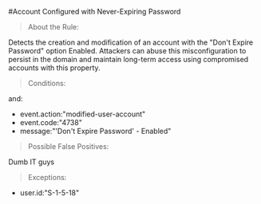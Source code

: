#Account Configured with Never-Expiring Password


>About the Rule:

Detects the creation and modification of an account with the "Don't Expire Password" option Enabled. Attackers can abuse this misconfiguration to persist in the domain and maintain long-term access using compromised accounts with this property.
 

>Conditions:

and:

- event.action:"modified-user-account"
- event.code:"4738"
- message:"'Don't Expire Password' - Enabled"
 

>Possible False Positives:

Dumb IT guys

 

>Exceptions:

- user.id:"S-1-5-18"
